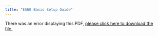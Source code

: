```yaml
---
title: "ES60 Basic Setup Guide"
---
```


<object data="https://www.truenas.com/docs/pdf/es60-bsg.pdf" type="application/pdf" width="95%" height="1000">
  There was an error displaying this PDF, <a href="/pdf/es60-bsg.pdf">please click here to download the file.</a>
</object>
